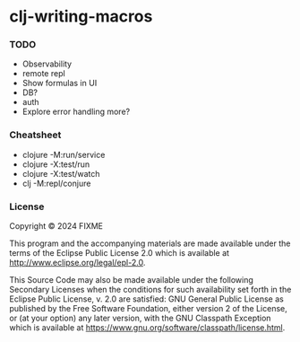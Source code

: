 # clj-writing-macros

### TODO

- Observability
- remote repl
- Show formulas in UI
- DB?
- auth
- Explore error handling more?

### Cheatsheet

- clojure -M:run/service
- clojure -X:test/run
- clojure -X:test/watch
- clj -M:repl/conjure


### License

Copyright © 2024 FIXME

This program and the accompanying materials are made available under the
terms of the Eclipse Public License 2.0 which is available at
http://www.eclipse.org/legal/epl-2.0.

This Source Code may also be made available under the following Secondary
Licenses when the conditions for such availability set forth in the Eclipse
Public License, v. 2.0 are satisfied: GNU General Public License as published by
the Free Software Foundation, either version 2 of the License, or (at your
option) any later version, with the GNU Classpath Exception which is available
at https://www.gnu.org/software/classpath/license.html.
